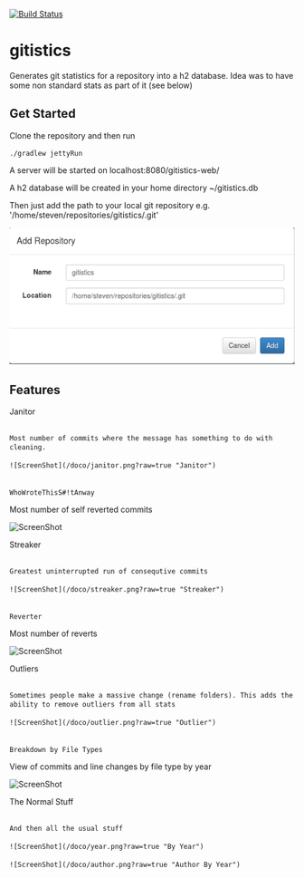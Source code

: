 [![Build Status](https://travis-ci.org/stevenrowlands/gitistics.png)](https://travis-ci.org/stevenrowlands/gitistics)

gitistics
=========

Generates git statistics for a repository into a h2 database. Idea was to have some non standard stats as part of it (see below)


Get Started
-----------

Clone the repository and then run

```
./gradlew jettyRun
```

A server will be started on localhost:8080/gitistics-web/

A h2 database will be created in your home directory ~/gitistics.db

Then just add the path to your local git repository e.g. '/home/steven/repositories/gitistics/.git'

![ScreenShot](/doco/add_repository.png?raw=true "Add Repository")


Features
--------

Janitor 
~~~~~~~

Most number of commits where the message has something to do with cleaning.

![ScreenShot](/doco/janitor.png?raw=true "Janitor")


WhoWroteThisS#!tAnway
~~~~~~~~~~~~~~~~~~~~~

Most number of self reverted commits 

![ScreenShot](/doco/whowrote.png?raw=true "WhoWroteThisS#!tAnway")


Streaker
~~~~~~~~

Greatest uninterrupted run of consequtive commits

![ScreenShot](/doco/streaker.png?raw=true "Streaker")


Reverter
~~~~~~~~

Most number of reverts

![ScreenShot](/doco/reverter.png?raw=true "Reverter")

Outliers
~~~~~~~~

Sometimes people make a massive change (rename folders). This adds the ability to remove outliers from all stats

![ScreenShot](/doco/outlier.png?raw=true "Outlier")


Breakdown by File Types
~~~~~~~~~~~~~~~~~~~~~~~

View of commits and line changes by file type by year

![ScreenShot](/doco/filetype.png?raw=true "By File Type")


The Normal Stuff
~~~~~~~~~~~~~~~~

And then all the usual stuff

![ScreenShot](/doco/year.png?raw=true "By Year")

![ScreenShot](/doco/author.png?raw=true "Author By Year")